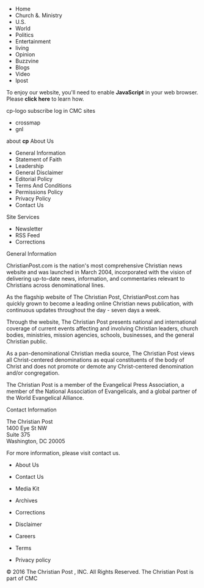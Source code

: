 *   Home
*   Church &. Ministry
*   U.S.
*   World
*   Politics
*   Entertainment
*   living
*   Opinion
*   Buzzvine
*   Blogs
*   Video
*   Ipost

To enjoy our website, you'll need to enable **JavaScript** in your web browser. Please **click here** to learn how.

cp-logo subscribe log in CMC sites

*   crossmap
*   gnl

about **cp** About Us

*   General Information
*   Statement of Faith
*   Leadership
*   General Disclaimer
*   Editorial Policy
*   Terms And Conditions
*   Permissions Policy
*   Privacy Policy
*   Contact Us

Site Services

*   Newsletter
*   RSS Feed
*   Corrections

General Information

ChristianPost.com is the nation's most comprehensive Christian news website and was launched in March 2004, incorporated with the vision of delivering up-to-date news, information, and commentaries relevant to Christians across denominational lines.

As the flagship website of The Christian Post, ChristianPost.com has quickly grown to become a leading online Christian news publication, with continuous updates throughout the day - seven days a week.

Through the website, The Christian Post presents national and international coverage of current events affecting and involving Christian leaders, church bodies, ministries, mission agencies, schools, businesses, and the general Christian public.

As a pan-denominational Christian media source, The Christian Post views all Christ-centered denominations as equal constituents of the body of Christ and does not promote or demote any Christ-centered denomination and/or congregation.

The Christian Post is a member of the Evangelical Press Association, a member of the National Association of Evangelicals, and a global partner of the World Evangelical Alliance.

Contact Information

The Christian Post  
1400 Eye St NW  
Suite 375  
Washington, DC 20005  

For more information, please visit contact us.

*   About Us
*   Contact Us
*   Media Kit
*   Archives
*   Corrections
*   Disclaimer
*   Careers

*   Terms
*   Privacy policy

© 2016 The Christian Post , INC. All Rights Reserved. The Christian Post is part of CMC